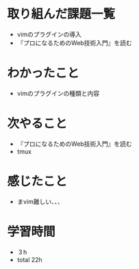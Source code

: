 # 取り組んだ課題一覧
- vimのプラグインの導入
- 『プロになるためのWeb技術入門』を読む

# わかったこと
- vimのプラグインの種類と内容

# 次やること
- 『プロになるためのWeb技術入門』を読む
- tmux

# 感じたこと
- まvim難しい、、、

# 学習時間
- ３h
- total 22h


